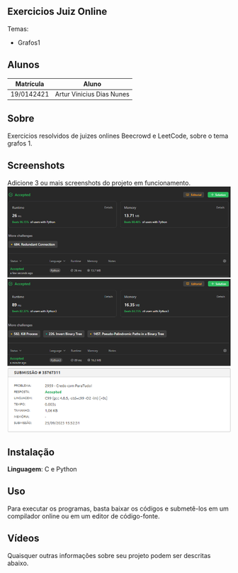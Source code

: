 ## Exercicios Juiz Online

Temas:
 - Grafos1

## Alunos
|Matrícula | Aluno |
| -- | -- |
| 19/0142421  |  Artur Vinicius Dias Nunes |

## Sobre 
Exercicios resolvidos de juizes onlines Beecrowd e LeetCode, sobre o tema grafos 1.

## Screenshots
Adicione 3 ou mais screenshots do projeto em funcionamento.
![Conexao Redundante 2 - 685](685/685-Submited.png)
![Posicao Sapo apos T segundos - 1377](1377/1377-Submited.png)
![Credo para Tudo! - 2959](2959/2959-Submited.png)

## Instalação 
**Linguagem**: C e Python<br>

## Uso 
Para executar os programas, basta baixar os códigos e submetê-los em um compilador online ou em um editor de código-fonte.

## Vídeos
Quaisquer outras informações sobre seu projeto podem ser descritas abaixo.




